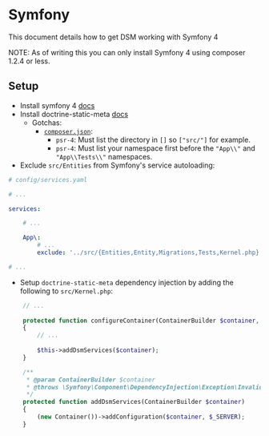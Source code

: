 # Symfony

This document details how to get DSM working with Symfony 4

NOTE: As of writing this you can only install Symfony 4 using composer 1.2.4 or less.

## Setup

* Install symfony 4 [docs](https://symfony.com/doc/current/setup.html)
* Install doctrine-static-meta [docs](../../docs/Getting-Started.md)
    * Gotchas:
        * [`composer.json`](./composer.json):
            * `psr-4`: Must list the directory in `[]` so `["src/"]` for example.
            * `psr-4`: Must list your namespace first before the `"App\\"` and `"App\\Tests\\"` namespaces.
* Exclude `src/Entities` from Symfony's service autoloading:
```yaml
# config/services.yaml

# ...

services:

    # ...

    App\:
        # ...
        exclude: '../src/{Entities,Entity,Migrations,Tests,Kernel.php}'

# ...
```
* Setup `doctrine-static-meta` dependency injection by adding the following to `src/Kernel.php`:
```php
    // ...
    
    protected function configureContainer(ContainerBuilder $container, LoaderInterface $loader)
    {
        // ...
        
        $this->addDsmServices($container);
    }

    /**
     * @param ContainerBuilder $container
     * @throws \Symfony\Component\DependencyInjection\Exception\InvalidArgumentException
     */
    protected function addDsmServices(ContainerBuilder $container)
    {
        (new Container())->addConfiguration($container, $_SERVER);
    }
```